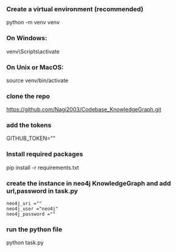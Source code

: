 ### Create a virtual environment (recommended)
python -m venv venv

### On Windows:
venv\Scripts\activate
### On Unix or MacOS:
source venv/bin/activate

### clone the repo
https://github.com/Nagi2003/Codebase_KnowledgeGraph.git

### add the tokens
GITHUB_TOKEN=""

### Install required packages
pip install -r requirements.txt

### create the instance in neo4j KnowledgeGraph and add url,password in task.py 
    neo4j_uri ="" 
    neo4j_user ="neo4j"
    neo4j_password =""

### run the python file
python task.py

